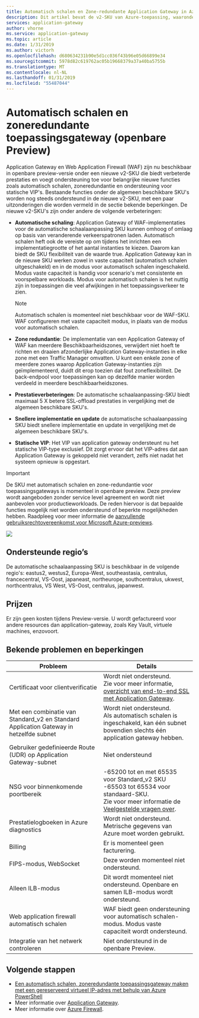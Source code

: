 ```yaml
---
title: Automatisch schalen en Zone-redundante Application Gateway in Azure (Preview-versie)
description: Dit artikel bevat de v2-SKU van Azure-toepassing, waaronder functies voor automatisch schalen en Zone-redundante.
services: application-gateway
author: vhorne
ms.service: application-gateway
ms.topic: article
ms.date: 1/31/2019
ms.author: victorh
ms.openlocfilehash: d680634231b90e5d1cc036f43b96e05d66899e34
ms.sourcegitcommit: 5978d82c619762ac05b19668379a37a40ba5755b
ms.translationtype: MT
ms.contentlocale: nl-NL
ms.lasthandoff: 01/31/2019
ms.locfileid: "55487044"
---
```

# <a name="autoscaling-and-zone-redundant-application-gateway-public-preview"></a>Automatisch schalen en zoneredundante toepassingsgateway (openbare Preview)

Application Gateway en Web Application Firewall (WAF) zijn nu beschikbaar in openbare preview-versie onder een nieuwe v2-SKU die biedt verbeterde prestaties en voegt ondersteuning toe voor belangrijke nieuwe functies zoals automatisch schalen, zoneredundantie en ondersteuning voor statische VIP's. Bestaande functies onder de algemeen beschikbare SKU's worden nog steeds ondersteund in de nieuwe v2-SKU, met een paar uitzonderingen die worden vermeld in de sectie bekende beperkingen. De nieuwe v2-SKU's zijn onder andere de volgende verbeteringen:

- **Automatische schaling**: Application Gateway of WAF-implementaties voor de automatische schaalaanpassing SKU kunnen omhoog of omlaag op basis van veranderende verkeerspatronen laden. Automatisch schalen heft ook de vereiste op om tijdens het inrichten een implementatiegrootte of het aantal instanties te kiezen. Daarom kan biedt de SKU flexibiliteit van de waarde true. Application Gateway kan in de nieuwe SKU werken zowel in vaste capaciteit (automatisch schalen uitgeschakeld) en in de modus voor automatisch schalen ingeschakeld. Modus vaste capaciteit is handig voor scenario's met consistente en voorspelbare workloads. Modus voor automatisch schalen is het nuttig zijn in toepassingen die veel afwijkingen in het toepassingsverkeer te zien.

   > [!NOTE]
   > Automatisch schalen is momenteel niet beschikbaar voor de WAF-SKU. WAF configureren met vaste capaciteit modus, in plaats van de modus voor automatisch schalen.
- **Zone redundantie**: De implementatie van een Application Gateway of WAF kan meerdere Beschikbaarheidszones, verwijdert niet hoeft te richten en draaien afzonderlijke Application Gateway-instanties in elke zone met een Traffic Manager omvatten. U kunt een enkele zone of meerdere zones waarop Application Gateway-instanties zijn geïmplementeerd, duidt dit erop toezien dat fout zoneflexibiliteit. De back-endpool voor toepassingen kan op dezelfde manier worden verdeeld in meerdere beschikbaarheidszones.
- **Prestatieverbeteringen**: De automatische schaalaanpassing-SKU biedt maximaal 5 X betere SSL-offload prestaties in vergelijking met de algemeen beschikbare SKU's.
- **Snellere implementatie en update** de automatische schaalaanpassing SKU biedt snellere implementatie en update in vergelijking met de algemeen beschikbare SKU's.
- **Statische VIP**: Het VIP van application gateway ondersteunt nu het statische VIP-type exclusief. Dit zorgt ervoor dat het VIP-adres dat aan Application Gateway is gekoppeld niet verandert, zelfs niet nadat het systeem opnieuw is opgestart.

> [!IMPORTANT]
> De SKU met automatisch schalen en zone-redundantie voor toepassingsgateways is momenteel in openbare preview. Deze preview wordt aangeboden zonder service level agreement en wordt niet aanbevolen voor productieworkloads. De reden hiervoor is dat bepaalde functies mogelijk niet worden ondersteund of beperkte mogelijkheden hebben. Raadpleeg voor meer informatie de [aanvullende gebruiksrechtovereenkomst voor Microsoft Azure-previews](https://azure.microsoft.com/support/legal/preview-supplemental-terms/).

![](./media/application-gateway-autoscaling-zone-redundant/application-gateway-autoscaling-zone-redundant.png)

## <a name="supported-regions"></a>Ondersteunde regio’s

De automatische schaalaanpassing SKU is beschikbaar in de volgende regio's: eastus2, westus2, Europa-West, southeastasia, centralus, francecentral, VS-Oost, japaneast, northeurope, southcentralus, ukwest, northcentralus, VS West, VS-Oost, centralus, japanwest.

## <a name="pricing"></a>Prijzen

Er zijn geen kosten tijdens Preview-versie. U wordt gefactureerd voor andere resources dan application-gateway, zoals Key Vault, virtuele machines, enzovoort.

## <a name="known-issues-and-limitations"></a>Bekende problemen en beperkingen

|Probleem|Details|
|--|--|
|Certificaat voor clientverificatie|Wordt niet ondersteund.<br>Zie voor meer informatie, [overzicht van end-to-end SSL met Application Gateway](ssl-overview.md#end-to-end-ssl-with-the-v2-sku).|
|Met een combinatie van Standard_v2 en Standard Application Gateway in hetzelfde subnet|Wordt niet ondersteund.<br>Als automatisch schalen is ingeschakeld, kan één subnet bovendien slechts één application gateway hebben.|
|Gebruiker gedefinieerde Route (UDR) op Application Gateway-subnet|Niet ondersteund|
|NSG voor binnenkomende poortbereik| -65200 tot en met 65535 voor Standard_v2 SKU<br>-65503 tot 65534 voor standaard-SKU.<br>Zie voor meer informatie de [Veelgestelde vragen over](application-gateway-faq.md#are-network-security-groups-supported-on-the-application-gateway-subnet).|
|Prestatielogboeken in Azure diagnostics|Wordt niet ondersteund.<br>Metrische gegevens van Azure moet worden gebruikt.|
|Billing|Er is momenteel geen facturering.|
|FIPS-modus, WebSocket|Deze worden momenteel niet ondersteund.|
|Alleen ILB-modus|Dit wordt momenteel niet ondersteund. Openbare en samen ILB-modus wordt ondersteund.|
|Web application firewall automatisch schalen|WAF biedt geen ondersteuning voor automatisch schalen-modus. Modus vaste capaciteit wordt ondersteund.|
|Integratie van het netwerk controleren|Niet ondersteund in de openbare Preview.|

## <a name="next-steps"></a>Volgende stappen
- [Een automatisch schalen, zoneredundante toepassingsgateway maken met een gereserveerd virtueel IP-adres met behulp van Azure PowerShell](tutorial-autoscale-ps.md)
- Meer informatie over [Application Gateway](overview.md).
- Meer informatie over [Azure Firewall](../firewall/overview.md).